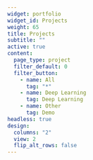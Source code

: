 ```yaml
---
widget: portfolio
widget_id: Projects
weight: 65
title: Projects
subtitle: ""
active: true
content:
  page_type: project
  filter_default: 0
  filter_button:
    - name: All
      tag: "*"
    - name: Deep Learning
      tag: Deep Learning
    - name: Other
      tag: Demo
headless: true
design:
  columns: "2"
  view: 2
  flip_alt_rows: false
---
```


